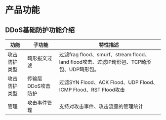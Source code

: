 # 产品功能

## DDoS基础防护功能介绍
|功能|子功能|特性描述|
| - | - | - |
|攻击防护类型|畸形报文过滤|过滤frag flood、smurf、stream flood、land flood攻击、过滤IP畸形包、TCP畸形包、UDP畸形包。|
|攻击防护类型|传输层DDoS攻击防护|过滤SYN Flood、ACK Flood、UDP Flood、ICMP Flood、RST Flood攻击|
|管理|攻击事件管理|支持对攻击事件、攻击流量的管理统计|
